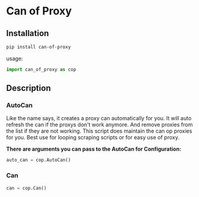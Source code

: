 # Can of Proxy

## Installation

```bash
pip install can-of-proxy
```

usage:

```python
import can_of_proxy as cop
```

## Description

### AutoCan

Like the name says, it creates a proxy can automatically for you. It will auto refresh the can if the proxys don't work
anymore.
And remove proxies from the list if they are not working.
This script does maintain the can op proxies for you.
Best use for looping scraping scripts or for easy use of proxy.

**There are arguments you can pass to the AutoCan for Configuration:**

```python
auto_can = cop.AutoCan()
```

### Can

```python
can = cop.Can()
```